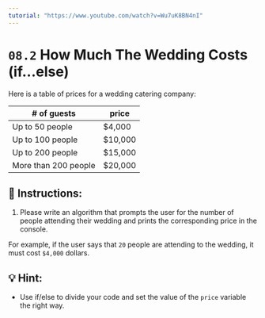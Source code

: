 ```yaml
---
tutorial: "https://www.youtube.com/watch?v=Wu7uK8BN4nI"
---
```


# `08.2` How Much The Wedding Costs (if...else)

Here is a table of prices for a wedding catering company:

| # of guests           | price     |
| --------------------- | --------- |
| Up to 50 people       | $4,000    |
| Up to 100 people      | $10,000   |
| Up to 200 people      | $15,000   |
| More than 200 people  | $20,000   |


## 📝 Instructions:

1. Please write an algorithm that prompts the user for the number of people attending their wedding and prints the corresponding price in the console.

For example, if the user says that `20` people are attending to the wedding, it must cost `$4,000` dollars.

## 💡 Hint:

+ Use if/else to divide your code and set the value of the `price` variable the right way.
